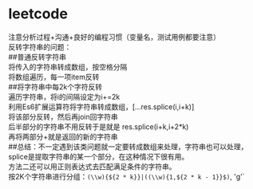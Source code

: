 # leetcode
注意分析过程+沟通+良好的编程习惯（变量名，测试用例都要注意）<br />
反转字符串的问题：<br />
##普通反转字符串<br />
   将传入的字符串转成数组，按空格分隔<br />
   将数组遍历，每一项item反转<br />
##将字符串中每2k个字符反转<br />
    遍历字符串，将i的间隔设定为i+=2k<br />
    利用Es6扩展运算符将字符串转成数组，[...res.splice(i,i+k)]<br />
    将该部分反转，然后再join回字符串<br />
    后半部分的字符串不用反转于是就是 res.splice(i+k,i+2*k)<br />
    再将两部分+就是返回的新的字符串<br />
##总结：不一定遇到该类问题就一定要转成数组来处理，字符串也可以处理，splice是提取字符串的某一个部分，在这种情况下很有用。<br />
     方法二还可以用正则表达式去匹配满足条件的字符串。<br />
     按2K个字符串进行分组：`(\\w){${2 * k}}|((\\w){1,${2 * k - 1}}$)`, 'g'`<br />
